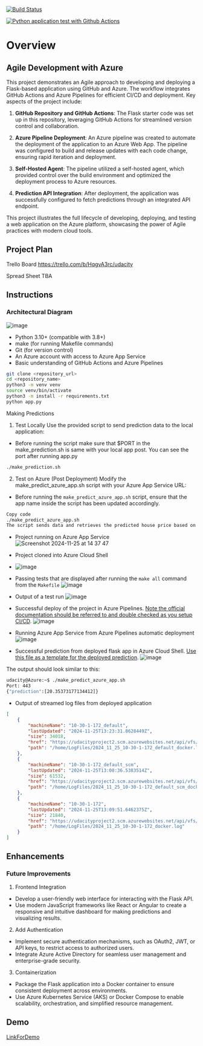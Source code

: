 [![Build Status](https://dev.azure.com/odluser270065/udacity_project/_apis/build/status%2Fokayenis.udacity_project?branchName=main)](https://dev.azure.com/odluser270065/udacity_project/_build/latest?definitionId=2&branchName=main)

[![Python application test with Github Actions](https://github.com/okayenis/udacity_project/actions/workflows/pythonapp.yml/badge.svg)](https://github.com/okayenis/udacity_project/actions/workflows/pythonapp.yml)

# Overview

## Agile Development with Azure

This project demonstrates an Agile approach to developing and deploying a Flask-based application using GitHub and Azure. The workflow integrates GitHub Actions and Azure Pipelines for efficient CI/CD and deployment. Key aspects of the project include:

1. **GitHub Repository and GitHub Actions**: The Flask starter code was set up in this repository, leveraging GitHub Actions for streamlined version control and collaboration.
   
2. **Azure Pipeline Deployment**: An Azure pipeline was created to automate the deployment of the application to an Azure Web App. The pipeline was configured to build and release updates with each code change, ensuring rapid iteration and deployment.

3. **Self-Hosted Agent**: The pipeline utilized a self-hosted agent, which provided control over the build environment and optimized the deployment process to Azure resources.

4. **Prediction API Integration**: After deployment, the application was successfully configured to fetch predictions through an integrated API endpoint.

This project illustrates the full lifecycle of developing, deploying, and testing a web application on the Azure platform, showcasing the power of Agile practices with modern cloud tools.

## Project Plan

Trello Board
https://trello.com/b/HqgvA3rc/udacity

Spread Sheet TBA

## Instructions

### Architectural Diagram

![image](https://github.com/user-attachments/assets/ffebcb6b-2827-4279-a7cc-ff32e2cece5e)


* Python 3.10+ (compatible with 3.8+)
* make (for running Makefile commands)
* Git (for version control)
* An Azure account with access to Azure App Service
* Basic understanding of GitHub Actions and Azure Pipelines

```bash
git clone <repository_url>
cd <repository_name>
python3 -m venv venv
source venv/bin/activate
python3 -m install -r requirements.txt
python app.py
```

Making Predictions
1. Test Locally
Use the provided script to send prediction data to the local application:
- Before running the script make sure that $PORT in the make_prediction.sh is same with your local app post. You can see the port after running app.py
```bash
./make_prediction.sh
```
2. Test on Azure (Post Deployment)
Modify the make_predict_azure_app.sh script with your Azure App Service URL:
- Before running the `make_predict_azure_app.sh` script, ensure that the app name inside the script has been updated accordingly.
 
```bash
Copy code
./make_predict_azure_app.sh
The script sends data and retrieves the predicted house price based on the model.
```

* Project running on Azure App Service
![Screenshot 2024-11-25 at 14 37 47](https://github.com/user-attachments/assets/8158cca9-a606-472a-8036-7289731b1ca1)

* Project cloned into Azure Cloud Shell
* ![image](https://github.com/user-attachments/assets/7fc9d123-0516-4e95-9dc3-a6d33c937ab3)

* Passing tests that are displayed after running the `make all` command from the `Makefile`
![image](https://github.com/user-attachments/assets/2c114ff2-c8f2-4f1c-b69e-fd46bff7a798)

* Output of a test run
![image](https://github.com/user-attachments/assets/b20a9d14-d10a-4202-a0c9-d472d88230c0)

* Successful deploy of the project in Azure Pipelines.  [Note the official documentation should be referred to and double checked as you setup CI/CD](https://docs.microsoft.com/en-us/azure/devops/pipelines/ecosystems/python-webapp?view=azure-devops).
![image](https://github.com/user-attachments/assets/62be197e-2a51-488e-beca-98fc3f7098de)

* Running Azure App Service from Azure Pipelines automatic deployment
![image](https://github.com/user-attachments/assets/62ef7c98-b374-44df-8ff6-e4b165070e5c)

* Successful prediction from deployed flask app in Azure Cloud Shell.  [Use this file as a template for the deployed prediction](https://github.com/udacity/nd082-Azure-Cloud-DevOps-Starter-Code/blob/master/C2-AgileDevelopmentwithAzure/project/starter_files/flask-sklearn/make_predict_azure_app.sh).
![image](https://github.com/user-attachments/assets/1a8a34b3-fe3c-4c4e-8d31-4d84b6626935)


The output should look similar to this:


```bash
udacity@Azure:~$ ./make_predict_azure_app.sh
Port: 443
{"prediction":[20.35373177134412]}
```

* Output of streamed log files from deployed application

```json
[
    {
        "machineName": "10-30-1-172_default",
        "lastUpdated": "2024-11-25T13:23:31.8628449Z",
        "size": 34018,
        "href": "https://udacityproject2.scm.azurewebsites.net/api/vfs/LogFiles/2024_11_25_10-30-1-172_default_docker.log",
        "path": "/home/LogFiles/2024_11_25_10-30-1-172_default_docker.log"
    },
    {
        "machineName": "10-30-1-172_default_scm",
        "lastUpdated": "2024-11-25T13:08:36.5383514Z",
        "size": 61532,
        "href": "https://udacityproject2.scm.azurewebsites.net/api/vfs/LogFiles/2024_11_25_10-30-1-172_default_scm_docker.log",
        "path": "/home/LogFiles/2024_11_25_10-30-1-172_default_scm_docker.log"
    },
    {
        "machineName": "10-30-1-172",
        "lastUpdated": "2024-11-25T13:09:51.6462375Z",
        "size": 21840,
        "href": "https://udacityproject2.scm.azurewebsites.net/api/vfs/LogFiles/2024_11_25_10-30-1-172_docker.log",
        "path": "/home/LogFiles/2024_11_25_10-30-1-172_docker.log"
    }
]
```

## Enhancements

### Future Improvements

1. Frontend Integration

* Develop a user-friendly web interface for interacting with the Flask API.
* Use modern JavaScript frameworks like React or Angular to create a responsive and intuitive dashboard for making predictions and visualizing results.

2. Add Authentication

* Implement secure authentication mechanisms, such as OAuth2, JWT, or API keys, to restrict access to authorized users.
* Integrate Azure Active Directory for seamless user management and enterprise-grade security.

3. Containerization

* Package the Flask application into a Docker container to ensure consistent deployment across environments.
* Use Azure Kubernetes Service (AKS) or Docker Compose to enable scalability, orchestration, and simplified resource management.

## Demo 

[LinkForDemo](https://youtu.be/REPadvaFHGo)

